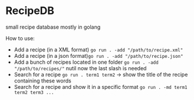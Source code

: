 # RecipeDB
small recipe database mostly in golang

How to use:
- Add a recipe (in a XML format) `go run . -add "/path/to/recipe.xml"`
- Add a recipe (in a json format)`go run . -add "/path/to/recipe.json"`
- Add a bunch of recipes located in one folder `go run . -add "/path/to/recipes/"` nutil now the last slash is needed
- Search for a recipe `go run . term1 term2` -> show the title of the recipe containing these words
- Search for a recipe and show it in a specific format `go run . -md term1 term2 term3 ...` 
